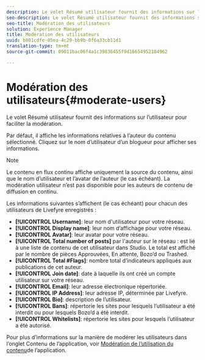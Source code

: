```yaml
---
description: Le volet Résumé utilisateur fournit des informations sur l’utilisateur pour faciliter la modération.
seo-description: Le volet Résumé utilisateur fournit des informations sur l’utilisateur pour faciliter la modération.
seo-title: Modération des utilisateurs
solution: Experience Manager
title: Modération des utilisateurs
uuid: b801cdfe-05ea-4c29-bb9b-0f6a33cb11d1
translation-type: tm+mt
source-git-commit: 09011bac06f4a1c39836455f9d16654952184962

---
```



# Modération des utilisateurs{#moderate-users}

Le volet Résumé utilisateur fournit des informations sur l’utilisateur pour faciliter la modération.

Par défaut, il affiche les informations relatives à l’auteur du contenu sélectionné. Cliquez sur le nom d’utilisateur d’un blogueur pour afficher ses informations.

>[!NOTE]
>
>Le contenu en flux continu affiche uniquement la source du contenu, ainsi que le nom d’utilisateur et l’avatar de l’auteur (le cas échéant). La modération utilisateur n’est pas disponible pour les auteurs de contenu de diffusion en continu.

Les informations suivantes s’affichent (le cas échéant) pour chacun des utilisateurs de Livefyre enregistrés :

* **[!UICONTROL Username]**: leur nom d'utilisateur pour votre réseau.
* **[!UICONTROL Display name]**: leur nom d’affichage pour votre réseau.
* **[!UICONTROL Avatar]**: leur avatar pour votre réseau.
* **[!UICONTROL Total number of posts]** par l'auteur sur le réseau : est lié à une liste de contenu de cet utilisateur dans Studio. Le total est affiché par le nombre de pièces Approuvées, En attente, Bozo’d ou Trashed.
* **[!UICONTROL Total #Flags]**: nombre total d’indicateurs appliqués aux publications de cet auteur.
* **[!UICONTROL Join date]**: date à laquelle ils ont créé un compte utilisateur sur votre réseau.
* **[!UICONTROL Email]**: leur adresse électronique répertoriée.
* **[!UICONTROL IP Address]**: leur adresse IP, déterminée par Livefyre.
* **[!UICONTROL Bio]**: description de l’utilisateur.
* **[!UICONTROL Bans]**: répertorie les sites pour lesquels l’utilisateur a été interdit ou pour lesquels Bozo’d a été interdit.
* **[!UICONTROL Whitelists]**: répertorie les sites pour lesquels l’utilisateur a été autorisé.

Pour plus d’informations sur la manière de modérer les utilisateurs dans l’onglet Contenu de l’application, voir [Modération de l’utilisation du contenu](/help/using/c-features-livefyre/c-about-moderation/c-moderate-content-using-app-content.md#c_moderate_content_using_app_content)de l’application.
